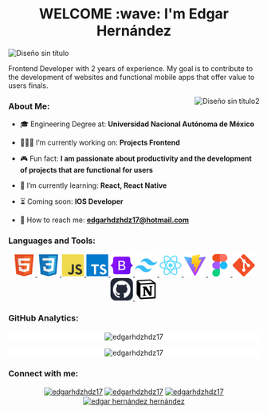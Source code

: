 <h1 align="center">WELCOME :wave: I'm Edgar Hernández</h1>

![Diseño sin título](https://github.com/EdgarHdzHdz17/EdgarHdzHdz17/assets/47467891/3c3ae104-4a09-463f-beb4-82a2ad30e095)

<a align="justify">Frontend Developer with 2 years of experience. My goal is to contribute to the development of websites and functional mobile apps that offer value to users finals.</a>

<img align="right" src="https://github.com/EdgarHdzHdz17/EdgarHdzHdz17/assets/47467891/adc71e90-eb3f-42f2-86d1-b11372a10af1" alt="Diseño sin título2" />

<h3 align="left">About Me:</h3>

- 🎓 Engineering Degree at: **Universidad Nacional Autónoma de México**
- 🧑🏻‍💻 I’m currently working on: **Projects Frontend**

- 🎮 Fun fact: **I am passionate about productivity and the development of projects that are functional for users**
- 📓 I’m currently learning: **React, React Native**

- ⏳ Coming soon: **IOS Developer**
- 📩 How to reach me: **edgarhdzhdz17@hotmail.com**

<h3 align="left">Languages and Tools:</h3>
<p align="center">  
<a href="https://www.w3.org/html/" target="_blank" rel="noreferrer"> <img src="https://raw.githubusercontent.com/devicons/devicon/master/icons/html5/html5-original.svg" alt="html5" width="45" height="45"/> </a> 
<a href="https://www.w3schools.com/css/" target="_blank" rel="noreferrer"> <img src="https://raw.githubusercontent.com/devicons/devicon/master/icons/css3/css3-original.svg" alt="css3" width="45" height="45"/> </a>
<a href="https://developer.mozilla.org/en-US/docs/Web/JavaScript" target="_blank" rel="noreferrer"> <img src="https://raw.githubusercontent.com/devicons/devicon/master/icons/javascript/javascript-original.svg" alt="javascript" width="45" height="45"/> </a>
<a href="https://www.typescriptlang.org/" target="_blank" rel="noreferrer"> <img src="https://raw.githubusercontent.com/devicons/devicon/master/icons/typescript/typescript-original.svg" alt="react" width="45" height="45"/> </a> 
<a href="https://getbootstrap.com" target="_blank" rel="noreferrer"> <img src="https://raw.githubusercontent.com/devicons/devicon/master/icons/bootstrap/bootstrap-original.svg" alt="bootstrap" width="45" height="45"/> </a> 
<a href="https://tailwindcss.com/" target="_blank" rel="noreferrer"> <img src="https://raw.githubusercontent.com/devicons/devicon/master/icons/tailwindcss/tailwindcss-original.svg" alt="tailwind" width="45" height="45"/> </a> 
<a href="https://reactjs.org/" target="_blank" rel="noreferrer"> <img src="https://raw.githubusercontent.com/devicons/devicon/master/icons/react/react-original.svg" alt="react" width="45" height="45"/> </a> 
<a href="https://vitejs.dev/" target="_blank" rel="noreferrer"> <img src="https://raw.githubusercontent.com/devicons/devicon/master/icons/vitejs/vitejs-original.svg" alt="vite" width="45" height="45"/> </a> 
<a href="https://www.figma.com/" target="_blank" rel="noreferrer"> <img src="https://raw.githubusercontent.com/devicons/devicon/master/icons/figma/figma-original.svg" alt="figma" width="45" height="45"/> </a> 
<a href="https://git-scm.com/" target="_blank" rel="noreferrer"> <img src="https://raw.githubusercontent.com/devicons/devicon/master/icons/git/git-original.svg" alt="git" width="45" height="45"/> </a>
<a href="https://github.com/" target="_blank" rel="noreferrer"> <img src="https://github.com/tandpfun/skill-icons/blob/main/icons/Github-Dark.svg" alt="git" width="45" height="45"/> </a>
<a href="https://www.notion.so/es-la" target="_blank" rel="noreferrer"> <img src="https://raw.githubusercontent.com/devicons/devicon/master/icons/notion/notion-original.svg" alt="notion" width="45" height="45"/> </a> 
</p>
  
<h3 align="left">GitHub Analytics:</h3>
<p align="center" style="background-color: #fff">
  <img align="center" src="https://github-readme-stats.vercel.app/api/top-langs?username=edgarhdzhdz17&show_icons=true&locale=en&layout=compact&theme=github_dark" alt="edgarhdzhdz17"/>
</p>

<p align="center" style="background-color: #fff">
  <img align="center" src="https://github-readme-stats.vercel.app/api?username=edgarhdzhdz17&show_icons=true&locale=en&theme=github_dark" alt="edgarhdzhdz17" />
</p>

<h3 align="left">Connect with me:</h3>
<p align="center">
<a href="https://www.facebook.com/EdgarHdz17" target="blank"><img align="center" src="https://raw.githubusercontent.com/rahuldkjain/github-profile-readme-generator/master/src/images/icons/Social/facebook.svg" alt="edgarhdzhdz17" height="40" width="40" /></a> 
<a href="https://twitter.com/edgarhdzhdz17" target="blank"><img align="center" src="https://raw.githubusercontent.com/rahuldkjain/github-profile-readme-generator/master/src/images/icons/Social/twitter.svg" alt="edgarhdzhdz17" height="40" width="40" /></a> 
<a href="https://instagram.com/edgarhdzhdz" target="blank"><img align="center" src="https://raw.githubusercontent.com/rahuldkjain/github-profile-readme-generator/master/src/images/icons/Social/instagram.svg" alt="edgarhdzhdz17" height="40" width="40" /></a> 
<a href="https://linkedin.com/in/edgar-hernández-hernández-10ba72208" target="blank"><img align="center" src="https://raw.githubusercontent.com/rahuldkjain/github-profile-readme-generator/master/src/images/icons/Social/linked-in-alt.svg" alt="edgar hernández hernández" height="40" width="40" /></a>
</p>
